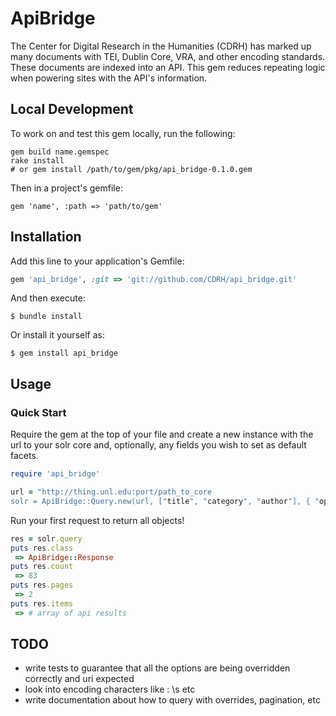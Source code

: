 # ApiBridge

The Center for Digital Research in the Humanities (CDRH) has marked up many documents with TEI, Dublin Core, VRA, and other encoding standards. These documents are indexed into an API. This gem reduces repeating logic when powering sites with the API's information.

## Local Development

To work on and test this gem locally, run the following:

```
gem build name.gemspec
rake install
# or gem install /path/to/gem/pkg/api_bridge-0.1.0.gem
```

Then in a project's gemfile:

```
gem 'name', :path => 'path/to/gem'
```

## Installation

Add this line to your application's Gemfile:

```ruby
gem 'api_bridge', :git => 'git://github.com/CDRH/api_bridge.git'
```

And then execute:

    $ bundle install

Or install it yourself as:

    $ gem install api_bridge

## Usage

### Quick Start
Require the gem at the top of your file and create a new instance with the url to your solr core and, optionally, any fields you wish to set as default facets.

```ruby
require 'api_bridge'

url = "http://thing.unl.edu:port/path_to_core
solr = ApiBridge::Query.new(url, ["title", "category", "author"], { "options" = "like_this" })
```

Run your first request to return all objects!
```ruby
res = solr.query
puts res.class
 => ApiBridge::Response
puts res.count
 => 83
puts res.pages
 => 2
puts res.items
 => # array of api results
```

## TODO

- write tests to guarantee that all the options are being overridden correctly and uri expected
- look into encoding characters like : \s etc
- write documentation about how to query with overrides, pagination, etc
